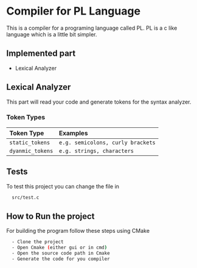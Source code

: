 
# Compiler for PL Language

This is a compiler for a programing language called PL. PL is a c like language which is a little bit simpler.


## Implemented part

- Lexical Analyzer

## Lexical Analyzer

This part will read your code and generate tokens for the syntax analyzer.

### Token Types

| Token Type | Examples     | 
| :-------- | :------- | 
| `static_tokens` | `e.g. semicolons, curly brackets` |
| `dyanmic_tokens` | `e.g. strings, characters` |




## Tests

To test this project you can change the file in
```bash
  src/test.c
```


## How to Run the project

For building the program follow these steps using CMake

```bash
  - Clone the project
  - Open Cmake (either gui or in cmd)
  - Open the source code path in Cmake
  - Generate the code for you compiler
```


    
